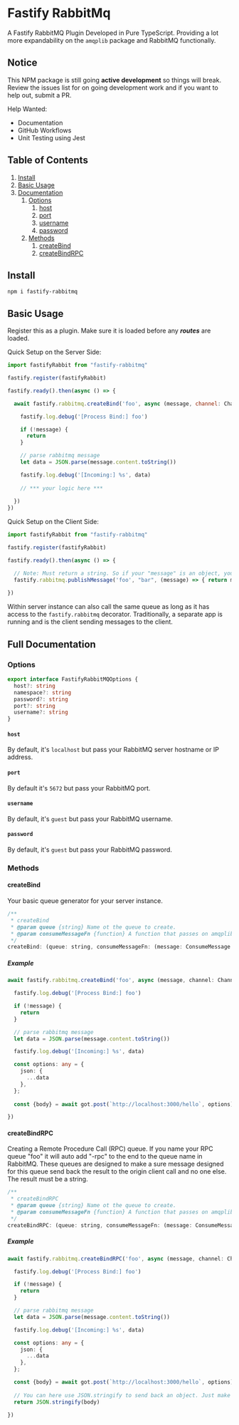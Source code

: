 # Fastify RabbitMq
A Fastify RabbitMQ Plugin Developed in Pure TypeScript. Providing a lot more expandability on the ```amqplib``` package and RabbitMQ functionally.

## Notice

This NPM package is still going **active development** so things will break. Review the issues list for on going development work and if you want to help out, submit a PR.

Help Wanted:
* Documentation
* GitHub Workflows
* Unit Testing using Jest

## Table of Contents

1. [Install](#install)
2. [Basic Usage](#basic-usage)
3. [Documentation](#full-documentation)
   1. [Options](#options)
      1. [host](#host)
      2. [port](#port)
      3. [username](#username)
      4. [password](#password)
   2. [Methods](#methods)
      1. [createBind](#createbind)
      2. [createBindRPC](#createbindrpc)

## Install
```
npm i fastify-rabbitmq
```

## Basic Usage
Register this as a plugin.
Make sure it is loaded before any ***routes*** are loaded.

Quick Setup on the Server Side:

```js
import fastifyRabbit from "fastify-rabbitmq"

fastify.register(fastifyRabbit)

fastify.ready().then(async () => {

  await fastify.rabbitmq.createBind('foo', async (message, channel: Channel) => {

    fastify.log.debug('[Process Bind:] foo')

    if (!message) {
      return
    }

    // parse rabbitmq message 
    let data = JSON.parse(message.content.toString())

    fastify.log.debug('[Incoming:] %s', data)
  
    // *** your logic here ***
    
  })
})
```

Quick Setup on the Client Side:

```js
import fastifyRabbit from "fastify-rabbitmq"

fastify.register(fastifyRabbit)

fastify.ready().then(async () => {

  // Note: Must return a string. So if your "message" is an object, your must JSON.stringify the result in the message processing function. 
  fastify.rabbitmq.publishMessage('foo', "bar", (message) => { return message; } )
  
})
```
Within server instance can also call the same queue as long as it has access to the ``fastify.rabbitmq`` decorator.
Traditionally, a separate app is running and is the client sending messages to the client.

## Full Documentation

### Options

```typescript
export interface FastifyRabbitMQOptions {
  host?: string
  namespace?: string
  password?: string
  port?: string
  username?: string
}
```

#### `host`

By default, it's ```localhost``` but pass your RabbitMQ server hostname or IP address.

#### `port`

By default it's ```5672``` but pass your RabbitMQ port.

#### `username`

By default, it's ```guest``` but pass your RabbitMQ username.

#### `password`

By default, it's ```guest``` but pass your RabbitMQ password.

### Methods

#### createBind

Your basic queue generator for your server instance.

```js
/**
 * createBind
 * @param queue {string} Name ot the queue to create.
 * @param consumeMessageFn {function} A function that passes on amqplib message and channel which will be processed when this queue gets a message. 
 */
createBind: (queue: string, consumeMessageFn: (message: ConsumeMessage | null, channel: Channel) => void) => Promise<void>
```

##### Example

```typescript
await fastify.rabbitmq.createBind('foo', async (message, channel: Channel) => {

  fastify.log.debug('[Process Bind:] foo')

  if (!message) {
    return
  }

  // parse rabbitmq message 
  let data = JSON.parse(message.content.toString())

  fastify.log.debug('[Incoming:] %s', data)

  const options: any = {
    json: {
      ...data
    },
  };
  
  const {body} = await got.post(`http://localhost:3000/hello`, options)

})
```

#### createBindRPC

Creating a Remote Procedure Call (RPC) queue.
If you name your RPC queue "foo" it will auto add "-rpc" to the end to the queue name in RabbitMQ.
These queues are designed
to make a sure message designed for this queue send back the result to the origin client call and no one else.
The result must be a string.

```js
/**
 * createBindRPC
 * @param queue {string} Name ot the queue to create.
 * @param consumeMessageFn {function} A function that passes on amqplib message and channel which will be processed when this queue gets a message. You return a string result that the client would get back.
 */
createBindRPC: (queue: string, consumeMessageFn: (message: ConsumeMessage | null, channel: Channel) => void) => Promise<void>
```
##### Example

```typescript
await fastify.rabbitmq.createBindRPC('foo', async (message, channel: Channel) => {

  fastify.log.debug('[Process Bind:] foo')

  if (!message) {
    return
  }

  // parse rabbitmq message 
  let data = JSON.parse(message.content.toString())

  fastify.log.debug('[Incoming:] %s', data)

  const options: any = {
    json: {
      ...data
    },
  };

  const {body} = await got.post(`http://localhost:3000/hello`, options)
  
  // You can here use JSON.stringify to send back an object. Just make sure on the client you JSON.parse the information.
  return JSON.stringify(body)

})
```